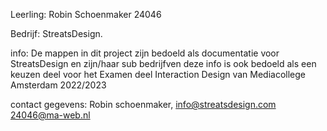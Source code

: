 Leerling:
Robin Schoenmaker 
24046

Bedrijf:
StreatsDesign.

info:
De mappen in dit project zijn bedoeld als documentatie voor StreatsDesign 
en zijn/haar sub bedrijfven deze info is ook bedoeld als een keuzen deel 
voor het Examen deel Interaction Design van Mediacollege Amsterdam 
2022/2023

contact gegevens:
Robin schoenmaker,
info@streatsdesign.com
24046@ma-web.nl


